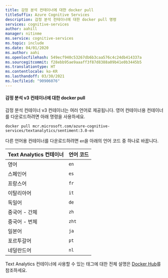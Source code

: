 ```yaml
---
title: 감정 분석 컨테이너에 대한 docker pull
titleSuffix: Azure Cognitive Services
description: 감정 분석 컨테이너에 대한 docker pull 명령
services: cognitive-services
author: aahill
manager: nitinme
ms.service: cognitive-services
ms.topic: include
ms.date: 04/01/2020
ms.author: aahi
ms.openlocfilehash: 549ecf940c53267db6b3caa576c4c24db414337a
ms.sourcegitcommit: f28ebb95ae9aaaff3f87d8388a09b41e0b3445b5
ms.translationtype: HT
ms.contentlocale: ko-KR
ms.lasthandoff: 03/30/2021
ms.locfileid: "90906076"
---
```

#### <a name="docker-pull-for-the-sentiment-analysis-v3-container"></a>감정 분석 v3 컨테이너에 대한 docker pull

감정 분석 컨테이너 v3 컨테이너는 여러 언어로 제공됩니다. 영어 컨테이너용 컨테이너를 다운로드하려면 아래 명령을 사용하세요. 

```
docker pull mcr.microsoft.com/azure-cognitive-services/textanalytics/sentiment:3.0-en
```

다른 언어용 컨테이너를 다운로드하려면 `en`을 아래의 언어 코드 중 하나로 바꿉니다. 

| Text Analytics 컨테이너 | 언어 코드 |
|--|--|
| 영어 | `en` |
| 스페인어 | `es` |
| 프랑스어 | `fr` |
| 이탈리아어 | `it` |
| 독일어 | `de` |
| 중국어 - 간체 | `zh` |
| 중국어 - 번체 | `zht` |
| 일본어 | `ja` |
| 포르투갈어 | `pt` |
| 네덜란드어 | `nl` |

Text Analytics 컨테이너에 사용할 수 있는 태그에 대한 전체 설명은 [Docker Hub](https://go.microsoft.com/fwlink/?linkid=2018654)를 참조하세요.